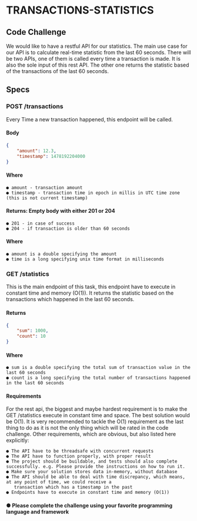 # TRANSACTIONS-STATISTICS

## Code​ ​Challenge

We would like to have a restful API for our statistics. The main use case for our API is to calculate real-time
statistic from the last 60 seconds. There will be two APIs, one of them is called every time a transaction is made.
It is also the sole input of this rest API. The other one returns the statistic based of the transactions of the last
60 seconds.

## Specs

### POST /transactions

Every Time a new transaction happened, this endpoint will be called.

#### Body

```json
{
    "amount": 12.3,
    "timestamp": 1478192204000
}
```

#### Where

    ● amount - transaction amount
    ● timestamp - transaction time in epoch in millis in UTC time zone (this is not current timestamp)

#### Returns: Empty body with either 201 or 204

    ● 201 - in case of success
    ● 204 - if transaction is older than 60 seconds

#### Where

    ● amount is a double specifying the amount
    ● time is a long specifying unix time format in milliseconds

### GET​ ​/statistics

This is the main endpoint of this task, this endpoint have to execute in constant time and memory (O(1)).
It returns the statistic based on the transactions which happened in the last 60 seconds.

#### Returns

```json
{
    "sum": 1000,
    "count": 10
}
```

#### Where

    ● sum is a double specifying the total sum of transaction value in the last 60 seconds
    ● count is a long specifying the total number of transactions happened in the last 60 seconds

#### Requirements

For the rest api, the biggest and maybe hardest requirement is to make the GET /statistics execute in constant time
and space. The best solution would be O(1). It is very recommended to tackle the O(1) requirement as the last thing
to do as it is not the only thing which will be rated in the code challenge. Other requirements, which are obvious,
but also listed here explicitly:

    ● The API have to be threadsafe with concurrent requests
    ● The API have to function properly, with proper result
    ● The project should be buildable, and tests should also complete successfully. e.g. Please provide the instructions on how to run it.
    ● Make sure your solution stores data in-memory, without database
    ● The API should be able to deal with time discrepancy, which means, at any point of time, we could receive a
       transaction which has a timestamp in the past
    ● Endpoints have to execute in constant time and memory (O(1))

#### ● Please​ ​complete​ ​the​ ​challenge​ ​using​ your favorite programming language and framework
